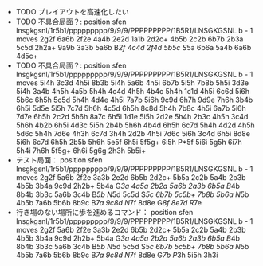 * TODO プレイアウトを高速化したい
* TODO 不具合局面？: position sfen lnsgkgsnl/1r5b1/ppppppppp/9/9/9/PPPPPPPPP/1B5R1/LNSGKGSNL b - 1 moves 2g2f 6a6b 2f2e 4a4b 2e2d 1a1b 2d2c+ 4b5b 2c2b 6b7b 2b3a 5c5d 2h2a+ 9a9b 3a3b 5a6b B*2f 4c4d 2f4d 5b5c S*5a 6b6a 5a4b 6a6b 4d5c+
* TODO 不具合局面？: position sfen lnsgkgsnl/1r5b1/ppppppppp/9/9/9/PPPPPPPPP/1B5R1/LNSGKGSNL b - 1 moves 5i4h 3c3d 4h5i 8b3b 5i4h 5a6b 4h5i 6b7b 5i5h 7b8b 5h5i 3d3e 5i4h 3a4b 4h5h 4a5b 5h4h 4c4d 4h5h 4b4c 5h4h 1c1d 4h5i 6c6d 5i6h 5b6c 6h5h 5c5d 5h4h 4d4e 4h5i 7a7b 5i6h 9c9d 6h7h 9d9e 7h6h 3b4b 6h5i 5d5e 5i5h 7c7d 5h6h 4c5d 6h5h 8c8d 5h4h 7b8c 4h5i 6a7b 5i6h 7d7e 6h5h 2c2d 5h6h 8a7c 6h5i 1d1e 5i5h 2d2e 5h4h 2b3c 4h5h 3c4d 5h6h 4b2b 6h5i 4d3c 5i5h 2b4b 5h6h 4b4d 6h5h 6c7d 5h4h 4d2d 4h5h 5d6c 5h4h 7d6e 4h3h 6c7d 3h4h 2d2b 4h5i 7d6c 5i6h 3c4d 6h5i 8d8e 5i6h 6c7d 6h5h 2b5b 5h6h 5e5f 6h5i 5f5g+ 6i5h P*5f 5i6i 5g5h 6i7h 5h4i 7h6h 5f5g+ 6h6i 5g6g 2h3h 5b5i+
* テスト局面： position sfen lnsgkgsnl/1r5b1/ppppppppp/9/9/9/PPPPPPPPP/1B5R1/LNSGKGSNL b - 1 moves 2g2f 5a6b 2f2e 3a3b 2e2d 6b5b 2d2c+ 5b5a 2c2b 5a4b 2b3b 4b5b 3b4a 9c9d 2h2b+ 5b4a G*3a 4a5a 2b2a 5a6b 2a3b 6b5a B*4b 8b4b 3b3c 5a6b 3c4b B*5b N*5d 5c5d S*5c 6b7b 5c5b+ 7b8b 5b6a N*5b 4b5b 7a6b 5b6b 8b9c B*7a 9c8d N*7f 8d8e G*8f 8e7d R*7e
* 行き場のない場所に歩を進めるコマンド： position sfen lnsgkgsnl/1r5b1/ppppppppp/9/9/9/PPPPPPPPP/1B5R1/LNSGKGSNL b - 1 moves 2g2f 5a6b 2f2e 3a3b 2e2d 6b5b 2d2c+ 5b5a 2c2b 5a4b 2b3b 4b5b 3b4a 9c9d 2h2b+ 5b4a G*3a 4a5a 2b2a 5a6b 2a3b 6b5a B*4b 8b4b 3b3c 5a6b 3c4b B*5b N*5d 5c5d S*5c 6b7b 5c5b+ 7b8b 5b6a N*5b 4b5b 7a6b 5b6b 8b9c B*7a 9c8d N*7f 8d8e G*7b P*3h 5i5h 3h3i
